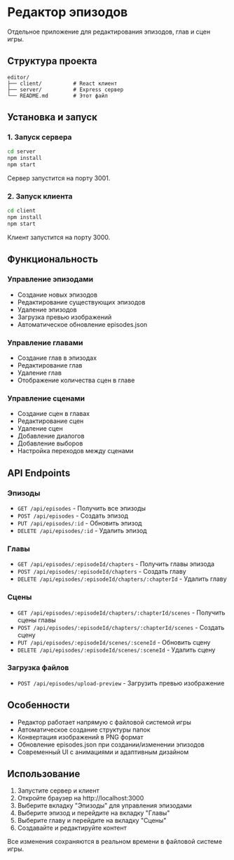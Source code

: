 # Редактор эпизодов

Отдельное приложение для редактирования эпизодов, глав и сцен игры.

## Структура проекта

```
editor/
├── client/          # React клиент
├── server/          # Express сервер
└── README.md        # Этот файл
```

## Установка и запуск

### 1. Запуск сервера

```bash
cd server
npm install
npm start
```

Сервер запустится на порту 3001.

### 2. Запуск клиента

```bash
cd client
npm install
npm start
```

Клиент запустится на порту 3000.

## Функциональность

### Управление эпизодами
- Создание новых эпизодов
- Редактирование существующих эпизодов
- Удаление эпизодов
- Загрузка превью изображений
- Автоматическое обновление episodes.json

### Управление главами
- Создание глав в эпизодах
- Редактирование глав
- Удаление глав
- Отображение количества сцен в главе

### Управление сценами
- Создание сцен в главах
- Редактирование сцен
- Удаление сцен
- Добавление диалогов
- Добавление выборов
- Настройка переходов между сценами

## API Endpoints

### Эпизоды
- `GET /api/episodes` - Получить все эпизоды
- `POST /api/episodes` - Создать эпизод
- `PUT /api/episodes/:id` - Обновить эпизод
- `DELETE /api/episodes/:id` - Удалить эпизод

### Главы
- `GET /api/episodes/:episodeId/chapters` - Получить главы эпизода
- `POST /api/episodes/:episodeId/chapters` - Создать главу
- `DELETE /api/episodes/:episodeId/chapters/:chapterId` - Удалить главу

### Сцены
- `GET /api/episodes/:episodeId/chapters/:chapterId/scenes` - Получить сцены главы
- `POST /api/episodes/:episodeId/chapters/:chapterId/scenes` - Создать сцену
- `PUT /api/episodes/:episodeId/scenes/:sceneId` - Обновить сцену
- `DELETE /api/episodes/:episodeId/scenes/:sceneId` - Удалить сцену

### Загрузка файлов
- `POST /api/episodes/upload-preview` - Загрузить превью изображение

## Особенности

- Редактор работает напрямую с файловой системой игры
- Автоматическое создание структуры папок
- Конвертация изображений в PNG формат
- Обновление episodes.json при создании/изменении эпизодов
- Современный UI с анимациями и адаптивным дизайном

## Использование

1. Запустите сервер и клиент
2. Откройте браузер на http://localhost:3000
3. Выберите вкладку "Эпизоды" для управления эпизодами
4. Выберите эпизод и перейдите на вкладку "Главы"
5. Выберите главу и перейдите на вкладку "Сцены"
6. Создавайте и редактируйте контент

Все изменения сохраняются в реальном времени в файловой системе игры. 
